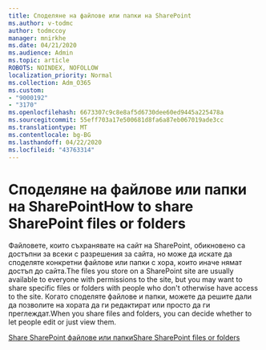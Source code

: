 ```yaml
---
title: Споделяне на файлове или папки на SharePoint
ms.author: v-todmc
author: todmccoy
manager: mnirkhe
ms.date: 04/21/2020
ms.audience: Admin
ms.topic: article
ROBOTS: NOINDEX, NOFOLLOW
localization_priority: Normal
ms.collection: Adm_O365
ms.custom:
- "9000192"
- "3170"
ms.openlocfilehash: 6673307c9c8e8af5d6730dee60ed9445a225478a
ms.sourcegitcommit: 55eff703a17e500681d8fa6a87eb067019ade3cc
ms.translationtype: MT
ms.contentlocale: bg-BG
ms.lasthandoff: 04/22/2020
ms.locfileid: "43763314"
---
```

# <a name="how-to-share-sharepoint-files-or-folders"></a><span data-ttu-id="b2c73-102">Споделяне на файлове или папки на SharePoint</span><span class="sxs-lookup"><span data-stu-id="b2c73-102">How to share SharePoint files or folders</span></span>

<span data-ttu-id="b2c73-103">Файловете, които съхранявате на сайт на SharePoint, обикновено са достъпни за всеки с разрешения за сайта, но може да искате да споделяте конкретни файлове или папки с хора, които иначе нямат достъп до сайта.</span><span class="sxs-lookup"><span data-stu-id="b2c73-103">The files you store on a SharePoint site are usually available to everyone with permissions to the site, but you may want to share specific files or folders with people who don't otherwise have access to the site.</span></span> <span data-ttu-id="b2c73-104">Когато споделяте файлове и папки, можете да решите дали да позволите на хората да ги редактират или просто да ги преглеждат.</span><span class="sxs-lookup"><span data-stu-id="b2c73-104">When you share files and folders, you can decide whether to let people edit or just view them.</span></span>

[<span data-ttu-id="b2c73-105">Share SharePoint файлове или папки</span><span class="sxs-lookup"><span data-stu-id="b2c73-105">Share SharePoint files or folders</span></span>](https://support.office.com/article/1fe37332-0f9a-4719-970e-d2578da4941c)